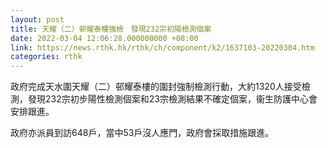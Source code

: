 ```yaml
---
layout: post
title: 天耀（二）邨耀泰樓強檢　發現232宗初陽檢測個案
date: 2022-03-04 12:06:28.000000000 +08:00
link: https://news.rthk.hk/rthk/ch/component/k2/1637103-20220304.htm
categories: rthk
---
```


政府完成天水圍天耀（二）邨耀泰樓的圍封強制檢測行動，大約1320人接受檢測，發現232宗初步陽性檢測個案和23宗檢測結果不確定個案，衞生防護中心會安排跟進。

政府亦派員到訪648戶，當中53戶沒人應門，政府會採取措施跟進。
